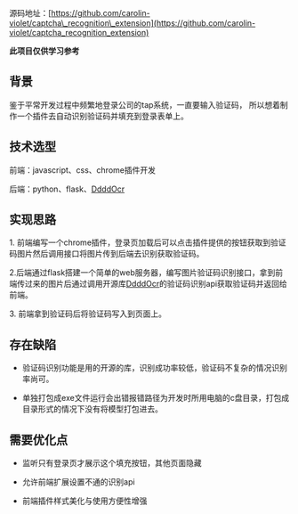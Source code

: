 源码地址：[https://github.com/carolin-violet/captcha\_recognition\_extension](https://github.com/carolin-violet/captcha_recognition_extension)

**此项目仅供学习参考**

## 背景

鉴于平常开发过程中频繁地登录公司的tap系统，一直要输入验证码， 所以想着制作一个插件去自动识别验证码并填充到登录表单上。

## 技术选型

前端：javascript、css、chrome插件开发

后端：python、flask、[DdddOcr](https://github.com/sml2h3/ddddocr)

## 实现思路

1\. 前端编写一个chrome插件，登录页加载后可以点击插件提供的按钮获取到验证码图片然后调用接口将图片传到后端去识别获取验证码。

2.后端通过flask搭建一个简单的web服务器，编写图片验证码识别接口，拿到前端传过来的图片后通过调用开源库[DdddOcr](https://github.com/sml2h3/ddddocr)的验证码识别api获取验证码并返回给前端。

3\. 前端拿到验证码后将验证码写入到页面上。

## 存在缺陷

-   验证码识别功能是用的开源的库，识别成功率较低，验证码不复杂的情况识别率尚可。
    
-   单独打包成exe文件运行会出错报错路径为开发时所用电脑的c盘目录，打包成目录形式的情况下没有将模型打包进去。
    

## 需要优化点

-   监听只有登录页才展示这个填充按钮，其他页面隐藏
    
-   允许前端扩展设置不通的识别api
    
-   前端插件样式美化与使用方便性增强